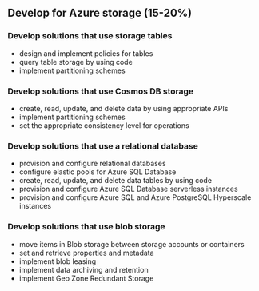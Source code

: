 ## Develop for Azure storage (15-20%)

### Develop solutions that use storage tables
- design and implement policies for tables
- query table storage by using code
- implement partitioning schemes

### Develop solutions that use Cosmos DB storage
- create, read, update, and delete data by using appropriate APIs
- implement partitioning schemes
- set the appropriate consistency level for operations

### Develop solutions that use a relational database
- provision and configure relational databases
- configure elastic pools for Azure SQL Database
- create, read, update, and delete data tables by using code
- provision and configure Azure SQL Database serverless instances
- provision and configure Azure SQL and Azure PostgreSQL Hyperscale instances

### Develop solutions that use blob storage
- move items in Blob storage between storage accounts or containers
- set and retrieve properties and metadata
- implement blob leasing
- implement data archiving and retention
- implement Geo Zone Redundant Storage